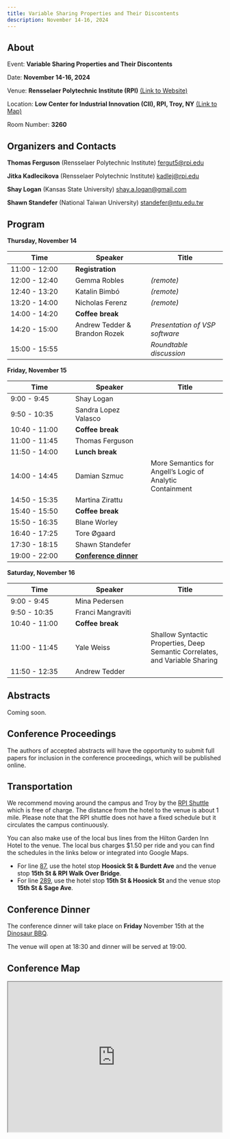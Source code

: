 ```yaml
---
title: Variable Sharing Properties and Their Discontents
description: November 14-16, 2024
---
```

## About
Event: **Variable Sharing Properties and Their Discontents**

Date: **November 14-16, 2024**

Venue: **Rensselaer Polytechnic Institute (RPI)** [(Link to Website)](https://www.rpi.edu/)

Location: **Low Center for Industrial Innovation (CII), RPI, Troy, NY** [(Link to Map)](https://www.google.com/maps/place/Low+Center+for+Industrial+Innovation/@42.7291622,-73.6786731,17z/data=!3m1!4b1!4m6!3m5!1s0x89de0fa0754f2517:0xc812ad6a8b0415a0!8m2!3d42.7291622!4d-73.6786731!16s%2Fm%2F027sqdl?entry=ttu&g_ep=EgoyMDI0MTAyMC4xIKXMDSoASAFQAw%3D%3D)

Room Number: **3260**

            
## Organizers and Contacts

**Thomas Ferguson** (Rensselaer Polytechnic Institute) fergut5@rpi.edu

**Jitka Kadlecikova** (Rensselaer Polytechnic Institute) kadlej@rpi.edu

**Shay Logan** (Kansas State University) shay.a.logan@gmail.com

**Shawn Standefer** (National Taiwan University) standefer@ntu.edu.tw


## Program

**Thursday, November 14**

| Time | Speaker | Title |
| --- | --- | --- |
| 11:00 - 12:00 | **Registration** | |
| 12:00 - 12:40 | Gemma Robles | *(remote)* |
| 12:40 - 13:20 | Katalin Bimbó | *(remote)* |
| 13:20 - 14:00 | Nicholas Ferenz | *(remote)* |
| 14:00 - 14:20 | **Coffee break** | |
| 14:20 - 15:00 | Andrew Tedder & Brandon Rozek | *Presentation of VSP software* |
| 15:00 - 15:55 | | *Roundtable discussion* | 


**Friday, November 15**

| Time | Speaker | Title |
| --- | --- | --- |
| 9:00 - 9:45 | Shay Logan | |
| 9:50 - 10:35 | Sandra Lopez Valasco | |
| 10:40 - 11:00 | **Coffee break** | |
| 11:00 - 11:45 | Thomas Ferguson | |
| 11:50 - 14:00 | **Lunch break**| |
| 14:00 - 14:45 | Damian Szmuc | More Semantics for Angell’s Logic of Analytic Containment |
| 14:50 - 15:35 | Martina Zirattu | |
| 15:40 - 15:50 | **Coffee break** | |
| 15:50 - 16:35 | Blane Worley | |
| 16:40 - 17:25 | Tore Øgaard | |
| 17:30 - 18:15 | Shawn Standefer| |
| 19:00 - 22:00 | **[Conference dinner](#dinner)** | |


**Saturday, November 16**

| Time | Speaker | Title |
| --- | --- | --- |
| 9:00 - 9:45 | Mina Pedersen | |
| 9:50 - 10:35 | Franci Mangraviti | |
| 10:40 - 11:00 | **Coffee break** | |
| 11:00 - 11:45 | Yale Weiss | Shallow Syntactic Properties, Deep Semantic Correlates, and Variable Sharing |
| 11:50 - 12:35 | Andrew Tedder | |


## Abstracts

Coming soon.

## Conference Proceedings

The authors of accepted abstracts will have the opportunity to submit full papers for inclusion in the conference proceedings, which will be published online.

## Transportation

We recommend moving around the campus and Troy by the [RPI Shuttle](https://info.rpi.edu/rpi-parking-and-transportation/08/27/2024/campus-shuttle-service-hours-operation) which is free of charge. The distance from the hotel to the venue is about 1 mile. Please note that the RPI shuttle does not have a fixed schedule but it circulates the campus continuously.

You can also make use of the local bus lines from the Hilton Garden Inn Hotel to the venue. The local bus charges $1.50 per ride and you can find the schedules in the links below or integrated into Google Maps.
- For line [87](https://www.cdta.org/schedules-route-detail?route_id=87), use the hotel stop **Hoosick St & Burdett Ave** and the venue stop **15th St & RPI Walk Over Bridge**.
- For line [289](https://www.cdta.org/schedules-route-detail?route_id=87), use the hotel stop **15th St & Hoosick St** and the venue stop **15th St & Sage Ave**.


## <a name="dinner"></a> Conference Dinner

The conference dinner will take place on **Friday** November 15th at the [Dinosaur BBQ](https://dinosaurbarbque.com/locations/troy). 

The venue will open at 18:30 and dinner will be served at 19:00. 


## Conference Map 

<iframe src="https://www.google.com/maps/d/embed?mid=1ZXIjryVOQ0L2B1aJ1txSgvlS9hb_TlM&ehbc=2E312F" width="500" height="350"></iframe>


<style>

table th:first-of-type {
    width: 30%;
}
table th:nth-of-type(2) {
    width: 35%;
}

table th:nth-of-type(3) { width: 35%
}


              
header .project-name {
  font-size: 2.5rem;
}

header .project-tagline {
  display: none;
}

header .btn {
  display: none;
}
</style>
